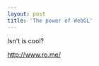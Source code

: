 ```yaml
---
layout: post
title: 'The power of WebGL'
---
```


Isn't is cool?

<a href='http://www.ro.me/'>http://www.ro.me/</a>
